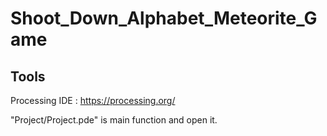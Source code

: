 # Shoot_Down_Alphabet_Meteorite_Game

## Tools
Processing IDE : https://processing.org/

"Project/Project.pde" is main function and open it.
